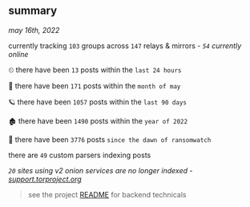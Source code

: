 
## summary
_may 16th, 2022_

currently tracking `103` groups across `147` relays & mirrors - _`54` currently online_

⏲ there have been `13` posts within the `last 24 hours`

🦈 there have been `171` posts within the `month of may`

🪐 there have been `1057` posts within the `last 90 days`

🏚 there have been `1490` posts within the `year of 2022`

🦕 there have been `3776` posts `since the dawn of ransomwatch`

there are `49` custom parsers indexing posts

_`20` sites using v2 onion services are no longer indexed - [support.torproject.org](https://support.torproject.org/onionservices/v2-deprecation/)_

> see the project [README](https://github.com/thetanz/ransomwatch#ransomwatch--) for backend technicals
